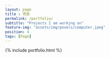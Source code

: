 ```yaml
--- 
layout: page
title : 项目 
permalink: /portfolio/
subtitle: "Projects I am working on" 
feature-img: "assets/img/pexels/computer.jpeg"
position: 4
tags: [Page]
---
```


{% include portfolio.html %}
